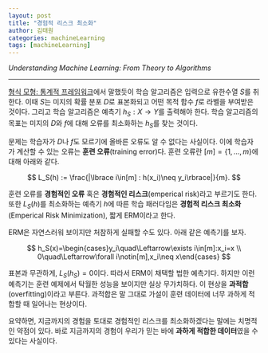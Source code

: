 ```yaml
---
layout: post
title: "경험적 리스크 최소화"
author: 김태원
categories: machineLearning
tags: [machineLearning]
---
```


*Understanding Machine Learning: From Theory to Algorithms*

---

[형식 모형: 통계적 프레임워크](https://pangmoo-ktw.github.io/pangmoo-KTW/uml003)에서 말했듯이 학습 알고리즘은 입력으로 유한수열 $S$를 취한다.
이때 $S$는 미지의 확률 분포 $D$로 표본화되고 어떤 목적 함수 $f$로 라벨을 부여받은 것이다. 
그리고 학습 알고리즘은 예측기 $h_S:X\rightarrow Y$를 출력해야 한다.
학습 알고리즘의 목표는 미지의 $D$와 $f$에 대해 오류를 최소화하는 $h_S$를 찾는 것이다.

문제는 학습자가 $D$나 $f$도 모르기에 올바른 오류도 알 수 없다는 사실이다. 
이에 학습자가 계산할 수 있는 오류는 **훈련 오류**(training error)다.
훈련 오류란 $[m]=\lbrace1,\ldots,m\rbrace$에 대해 아래와 같다.

$$
L_S(h) := \frac{|\lbrace i\in[m] : h(x_i)\neq y_i\rbrace|}{m}.
$$

훈련 오류를 **경험적인 오류** 혹은 **경험적인 리스크**(emperical risk)라고 부르기도 한다. 
또한 $L_S(h)$를 최소화하는 예측기 $h$에 따른 학습 패러다임은 **경험적 리스크 최소화**(Emperical Risk Minimization), 짧게 ERM이라고 한다.

ERM은 자연스러워 보이지만 처참하게 실패할 수도 있다.
아래 같은 예측기를 보자.

$$
h_S(x)=\begin{cases}y_i\quad\Leftarrow\exists i\in[m]:x_i=x \\ 0\quad\Leftarrow\forall i\notin[m],x_i\neq x\end{cases}
$$

표본과 무관하게, $L_S(h_S)=0$이다. 
따라서 ERM이 채택할 법한 예측기다.
하지만 이런 예측기는 훈련 예제에서 탁월한 성능을 보이지만 실상 무가치하다. 
이 현상을 **과적합**(overfitting)이라고 부른다. 
과적합은 말 그대로 가설이 훈련 데이터에 너무 과하게 적합할 때 일어나는 현상이다.

요약하면, 지금까지의 경험을 토대로 경험적인 리스크를 최소화하겠다는 말에는 치명적인 약점이 있다. 
바로 지금까지의 경험이 우리가 믿는 바에 **과하게 적합한 데이터**였을 수 있다는 사실이다.
